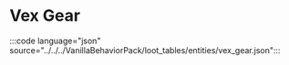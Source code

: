 # Vex Gear

:::code language="json" source="../../../VanillaBehaviorPack/loot_tables/entities/vex_gear.json":::